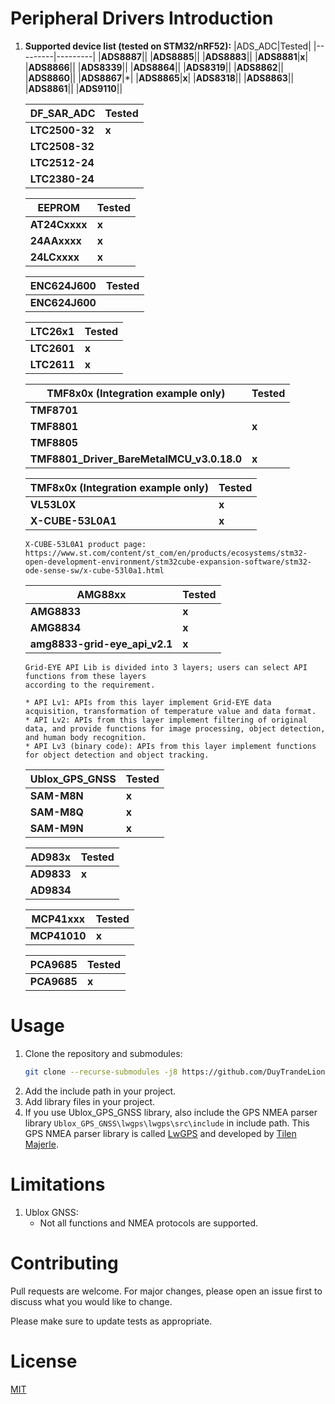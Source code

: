 # Peripheral Drivers Introduction
1. **Supported device list (tested on STM32/nRF52):**
    |ADS_ADC|Tested|
    |---------|---------|
    |**ADS8887**||
    |**ADS8885**||
    |**ADS8883**||
    |**ADS8881**|**x**|
    |**ADS8866**||
    |**ADS8339**||
    |**ADS8864**||
    |**ADS8319**||
    |**ADS8862**||
    |**ADS8860**||
    |**ADS8867**|*|
    |**ADS8865**|**x**|
    |**ADS8318**||
    |**ADS8863**||
    |**ADS8861**||
    |**ADS9110**||

    |DF_SAR_ADC|Tested|
    |---------|---------|
    |**LTC2500-32**|**x**|
    |**LTC2508-32**||
    |**LTC2512-24**||
    |**LTC2380-24**||    

    |EEPROM|Tested|
    |---------|---------|
    |**AT24Cxxxx**|**x**|
    |**24AAxxxx**|**x**|
    |**24LCxxxx**|**x**|
    
    |ENC624J600|Tested|
    |---------|---------|
    |**ENC624J600**||

    |LTC26x1|Tested|
    |---------|---------|
    |**LTC2601**|**x**|
    |**LTC2611**|**x**|

    |TMF8x0x (Integration example only)|Tested|
    |---------|---------|
    |**TMF8701**||
    |**TMF8801**|**x**|
    |**TMF8805**||
    |**TMF8801_Driver_BareMetalMCU_v3.0.18.0**|**x**|

    |TMF8x0x (Integration example only)|Tested|
    |---------|---------|
    |**VL53L0X**|**x**|
    |**X-CUBE-53L0A1**|**x**|
    ```
    X-CUBE-53L0A1 product page: https://www.st.com/content/st_com/en/products/ecosystems/stm32-open-development-environment/stm32cube-expansion-software/stm32-ode-sense-sw/x-cube-53l0a1.html
    ```

    |AMG88xx|Tested|
    |---------|---------|
    |**AMG8833**|**x**|
    |**AMG8834**|**x**|
    |**amg8833-grid-eye_api_v2.1**|**x**|

    ```
    Grid-EYE API Lib is divided into 3 layers; users can select API functions from these layers
    according to the requirement.

    * API Lv1: APIs from this layer implement Grid-EYE data acquisition, transformation of temperature value and data format.
    * API Lv2: APIs from this layer implement filtering of original data, and provide functions for image processing, object detection, and human body recognition.
    * API Lv3 (binary code): APIs from this layer implement functions for object detection and object tracking.
    ```

    |Ublox_GPS_GNSS|Tested|
    |---------|---------|
    |**SAM-M8N**|**x**|
    |**SAM-M8Q**|**x**|
    |**SAM-M9N**|**x**|

    |AD983x|Tested|
    |---------|---------|
    |**AD9833**|**x**|
    |**AD9834**||

    |MCP41xxx|Tested|
    |---------|---------|
    |**MCP41010**|**x**|

    |PCA9685|Tested|
    |---------|---------|
    |**PCA9685**|**x**|

# Usage
1. Clone the repository and submodules:
    ```bash
    git clone --recurse-submodules -j8 https://github.com/DuyTrandeLion/peripheral-drivers.git
    ```
2. Add the include path in your project.
3. Add library files in your project.
4. If you use Ublox_GPS_GNSS library, also include the GPS NMEA parser library ```Ublox_GPS_GNSS\lwgps\lwgps\src\include``` in include path. This GPS NMEA parser library is called [LwGPS](https://majerle.eu/projects/lwgps-lightweight-gps-nmea-parser-parser-for-embedded-systems) and developed by [Tilen Majerle](https://github.com/MaJerle).
# Limitations
1. Ublox GNSS:
    - Not all functions and NMEA protocols are supported.

# Contributing
Pull requests are welcome. For major changes, please open an issue first to discuss what you would like to change.

Please make sure to update tests as appropriate.

# License
[MIT](https://choosealicense.com/licenses/mit/)
	
